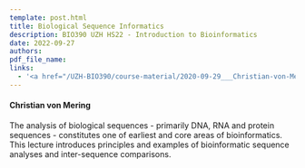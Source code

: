 ```yaml
---
template: post.html
title: Biological Sequence Informatics
description: BIO390 UZH HS22 - Introduction to Bioinformatics
date: 2022-09-27 
authors:
pdf_file_name: 
links:
  - '<a href="/UZH-BIO390/course-material/2020-09-29___Christian-von-Mering__Biological-Sequence-Informatics__UZH-BIO390-HS20-lecture-03.pdf" target="_blank">[2020 lecture slides]</a>'
---
```


#### Christian von Mering

The analysis of biological sequences - primarily DNA, RNA and protein sequences -
constitutes one of earliest and core areas of bioinformatics. <!--more-->This lecture introduces
principles and examples of bioinformatic sequence analyses and inter-sequence comparisons.



